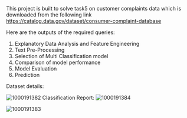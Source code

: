 This project is built to solve task5 on customer complaints data which is downloaded from the following link https://catalog.data.gov/dataset/consumer-complaint-database

Here are the outputs of the required queries:
1. Explanatory Data Analysis and Feature Engineering
2. Text Pre-Processing
3. Selection of Multi Classification model
4. Comparison of model performance
5. Model Evaluation
6. Prediction

Dataset details:

![1000191382](https://github.com/user-attachments/assets/ed5923ad-7564-4d2d-a77e-e92e6c14b434)
Classification Report:
![1000191384](https://github.com/user-attachments/assets/c8b53015-61b5-411d-9d27-2386312e4d62)

![1000191383](https://github.com/user-attachments/assets/cc9e98fb-5a8e-432b-83cc-bd3e870c10fe)
